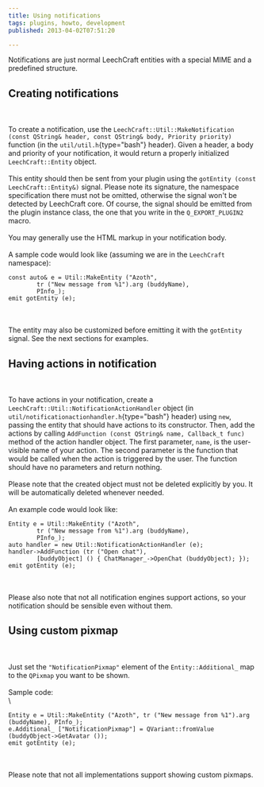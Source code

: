 ```yaml
---
title: Using notifications
tags: plugins, howto, development
published: 2013-04-02T07:51:20

---
```


Notifications are just normal LeechCraft entities with a special MIME
and a predefined structure.

Creating notifications
----------------------

\
\
To create a notification, use the
`LeechCraft::Util::MakeNotification (const QString& header, const QString& body, Priority priority)`
function (in the `util/util.h`{type="bash"} header). Given a header, a
body and priority of your notification, it would return a properly
initialized `LeechCraft::Entity` object.\
\
This entity should then be sent from your plugin using the
`gotEntity (const LeechCraft::Entity&)` signal. Please note its
signature, the namespace specification there must not be omitted,
otherwise the signal won't be detected by LeechCraft core. Of course,
the signal should be emitted from the plugin instance class, the one
that you write in the `Q_EXPORT_PLUGIN2` macro.\
\
You may generally use the HTML markup in your notification body.\
\
A sample code would look like (assuming we are in the `LeechCraft`
namespace):

    const auto& e = Util::MakeEntity ("Azoth",
            tr ("New message from %1").arg (buddyName),
            PInfo_);
    emit gotEntity (e);

\
\
The entity may also be customized before emitting it with the
`gotEntity` signal. See the next sections for examples.

Having actions in notification
------------------------------

\
\
To have actions in your notification, create a
`LeechCraft::Util::NotificationActionHandler` object (in
`util/notificationactionhandler.h`{type="bash"} header) using `new`,
passing the entity that should have actions to its constructor. Then,
add the actions by calling
`AddFunction (const QString& name, Callback_t func)` method of the
action handler object. The first parameter, `name`, is the user-visible
name of your action. The second parameter is the function that would be
called when the action is triggered by the user. The function should
have no parameters and return nothing.\
\
Please note that the created object must not be deleted explicitly by
you. It will be automatically deleted whenever needed.\
\
An example code would look like:

    Entity e = Util::MakeEntity ("Azoth",
            tr ("New message from %1").arg (buddyName),
            PInfo_);
    auto handler = new Util::NotificationActionHandler (e);
    handler->AddFunction (tr ("Open chat"),
            [buddyObject] () { ChatManager_->OpenChat (buddyObject); });
    emit gotEntity (e);

\
\
Please also note that not all notification engines support actions, so
your notification should be sensible even without them.

Using custom pixmap
-------------------

\
\
Just set the `"NotificationPixmap"` element of the `Entity::Additional_`
map to the `QPixmap` you want to be shown.\
\
Sample code:\
\

    Entity e = Util::MakeEntity ("Azoth", tr ("New message from %1").arg (buddyName), PInfo_);
    e.Additional_ ["NotificationPixmap"] = QVariant::fromValue (buddyObject->GetAvatar ());
    emit gotEntity (e);

\
\
Please note that not all implementations support showing custom pixmaps.